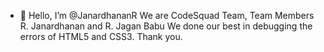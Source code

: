 - 👋 Hello, I’m @JanardhananR
We are CodeSquad Team, Team Members R. Janardhanan and R. Jagan Babu
We done our best in debugging the errors of HTML5 and CSS3.
Thank you.
